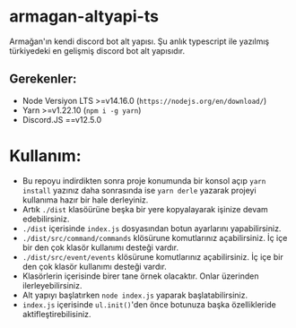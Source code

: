 # armagan-altyapi-ts
 Armağan'ın kendi discord bot alt yapısı. Şu anlık typescript ile yazılmış türkiyedeki en gelişmiş discord bot alt yapısıdır.

## Gerekenler:
  - Node Versiyon LTS >=v14.16.0 (`https://nodejs.org/en/download/`)
  - Yarn >=v1.22.10 (`npm i -g yarn`)
  - Discord.JS ==v12.5.0

# Kullanım:

  - Bu repoyu indirdikten sonra proje konumunda bir konsol açıp `yarn install` yazınız daha sonrasında ise `yarn derle` yazarak projeyi kullanıma hazır bir hale derleyiniz.
  - Artık `./dist` klasöürüne beşka bir yere kopyalayarak işinize devam edebilirsiniz.
  - `./dist` içerisinde `index.js` dosyasından botun ayarlarını yapabilirsiniz.
  - `./dist/src/command/commands` klösürune komutlarınız açabilirsiniz. İç içe bir den çok klasör kullanımı desteği vardır.
  - `./dist/src/event/events` klösürune komutlarınız açabilirsiniz. İç içe bir den çok klasör kullanımı desteği vardır.
  - Klasörlerin içerisinde birer tane örnek olacaktır. Onlar üzerinden ilerleyebilirsiniz.
  - Alt yapıyı başlatırken `node index.js` yaparak başlatabilirsiniz.
  - `index.js` içerisinde `ul.init()`'den önce botunuza başka özellikleride aktifleştirebilisiniz.
  

